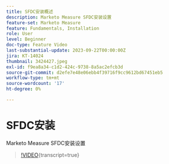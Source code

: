 ```yaml
---
title: SFDC安装概述
description: Marketo Measure SFDC安装设置
feature-set: Marketo Measure
feature: Fundamentals, Installation
role: User
level: Beginner
doc-type: Feature Video
last-substantial-update: 2023-09-22T00:00:00Z
jira: KT-14024
thumbnail: 3424427.jpeg
exl-id: f9ea8a34-c1d2-424c-9738-8a5ac2efcb3d
source-git-commit: d2efe7e48e06ebb4f39716f9cc9612bd67451eb5
workflow-type: tm+mt
source-wordcount: '17'
ht-degree: 0%

---
```


# SFDC安装

Marketo Measure SFDC安装设置

>[!VIDEO](https://video.tv.adobe.com/v/3451815/?learn=on&captions=chi_hans){transcript=true}
